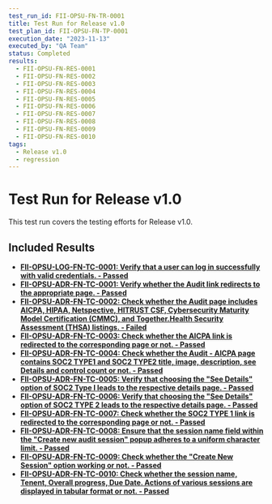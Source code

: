 ```yaml
---
test_run_id: FII-OPSU-FN-TR-0001
title: Test Run for Release v1.0
test_plan_id: FII-OPSU-FN-TP-0001
execution_date: "2023-11-13"
executed_by: "QA Team"
status: Completed
results:
  - FII-OPSU-FN-RES-0001
  - FII-OPSU-FN-RES-0002
  - FII-OPSU-FN-RES-0003
  - FII-OPSU-FN-RES-0004
  - FII-OPSU-FN-RES-0005
  - FII-OPSU-FN-RES-0006
  - FII-OPSU-FN-RES-0007
  - FII-OPSU-FN-RES-0008
  - FII-OPSU-FN-RES-0009
  - FII-OPSU-FN-RES-0010
tags:
  - Release v1.0
  - regression
---
```


# Test Run for Release v1.0

This test run covers the testing efforts for Release v1.0.

## Included Results

- **[FII-OPSU-LOG-FN-TC-0001: Verify that a user can log in successfully with valid credentials. - Passed](../test-results/test-result-FII-OPSU-FN-RES-0001.md)**
- **[FII-OPSU-ADR-FN-TC-0001: Verify whether the Audit link redirects to the appropriate page. - Passed](../test-results/test-result-FII-OPSU-FN-RES-0002.md)**
- **[FII-OPSU-ADR-FN-TC-0002: Check whether the Audit page includes AICPA, HIPAA, Netspective, HITRUST CSF, Cybersecurity Maturity Model Certification (CMMC), and Together.Health Security Assessment (THSA) listings. - Failed](../test-results/test-result-FII-OPSU-FN-RES-0003.md)**
- **[FII-OPSU-ADR-FN-TC-0003: Check whether the AICPA link is redirected to the corresponding page or not. - Passed](../test-results/test-result-FII-OPSU-FN-RES-0004.md)**
- **[FII-OPSU-ADR-FN-TC-0004: Check whether the Audit - AICPA page contains SOC2 TYPE1 and SOC2 TYPE2 title, image, description, see Details and control count or not. - Passed](../test-results/test-result-FII-OPSU-FN-RES-0005.md)**
- **[FII-OPSU-ADR-FN-TC-0005: Verify that choosing the "See Details" option of SOC2 Type I leads to the respective details page. - Passed](../test-results/test-result-FII-OPSU-FN-RES-0006.md)**
- **[FII-OPSU-ADR-FN-TC-0006: Verify that choosing the "See Details" option of SOC2 TYPE 2 leads to the respective details page. - Passed](../test-results/test-result-FII-OPSU-FN-RES-0007.md)**
- **[FII-OPSU-ADR-FN-TC-0007: Check whether the SOC2 TYPE 1 link is redirected to the corresponding page or not. - Passed](../test-results/test-result-FII-OPSU-FN-RES-0008.md)**
- **[FII-OPSU-ADR-FN-TC-0008: Ensure that the session name field within the "Create new audit session" popup adheres to a uniform character limit. - Passed](../test-results/test-result-FII-OPSU-FN-RES-0009.md)**
- **[FII-OPSU-ADR-FN-TC-0009: Check whether the "Create New Session" option working or not. - Passed](../test-results/test-result-FII-OPSU-FN-RES-0010.md)**
- **[FII-OPSU-ADR-FN-TC-0010: Check whether the session name, Tenent, Overall progress, Due Date. Actions of various sessions are displayed in tabular format or not. - Passed](../test-results/test-result-FII-OPSU-FN-RES-0011.md)**